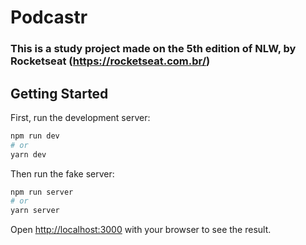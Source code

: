 # Podcastr 
### This is a study project made on the 5th edition of NLW, by Rocketseat (https://rocketseat.com.br/)

## Getting Started

First, run the development server:

```bash
npm run dev
# or
yarn dev
```

Then run the fake server:

```bash
npm run server
# or
yarn server
```

Open [http://localhost:3000](http://localhost:3000) with your browser to see the result.

